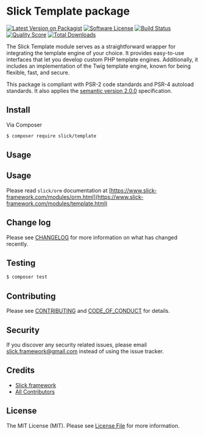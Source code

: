 # Slick Template package

[![Latest Version on Packagist][ico-version]][link-packagist]
[![Software License][ico-license]](LICENSE.md)
[![Build Status](https://img.shields.io/github/actions/workflow/status/slickframework/template/continuous-integration.yml?style=flat-square)](https://github.com/slickframework/template/actions/workflows/continuous-integration.yml)
[![Quality Score][ico-code-quality]][link-code-quality]
[![Total Downloads][ico-downloads]][link-downloads]

The Slick Template module serves as a straightforward wrapper for integrating the template
engine of your choice. It provides easy-to-use interfaces that let you develop custom PHP
template engines. Additionally, it includes an implementation of the Twig template engine,
known for being flexible, fast, and secure.

This package is compliant with PSR-2 code standards and PSR-4 autoload standards. It
also applies the [semantic version 2.0.0](http://semver.org) specification.

## Install

Via Composer

``` bash
$ composer require slick/template
```

## Usage

## Usage
Please read `slick/orm` documentation at [https://www.slick-framework.com/modules/orm.html](https://www.slick-framework.com/modules/template.html)
## Change log

Please see [CHANGELOG](CHANGELOG.md) for more information on what has changed recently.

## Testing

``` bash
$ composer test
```

## Contributing

Please see [CONTRIBUTING](CONTRIBUTING.md) and [CODE_OF_CONDUCT](CONDUCT.md) for details.

## Security

If you discover any security related issues, please email slick.framework@gmail.com instead of using the issue tracker.


## Credits

- [Slick framework](https://github.com/slickframework)
- [All Contributors](https://github.com/slickframework/template/graphs/contributors)

## License

The MIT License (MIT). Please see [License File](LICENSE.md) for more information.

[ico-version]: https://img.shields.io/packagist/v/slick/template.svg?style=flat-square
[ico-license]: https://img.shields.io/badge/license-MIT-brightgreen.svg?style=flat-square
[ico-scrutinizer]: https://img.shields.io/scrutinizer/coverage/g/slickframework/template.svg?style=flat-square
[ico-code-quality]: https://img.shields.io/scrutinizer/g/slickframework/template.svg?style=flat-square
[ico-downloads]: https://img.shields.io/packagist/dt/slick/template.svg?style=flat-square

[link-packagist]: https://packagist.org/packages/slick/template
[link-scrutinizer]: https://scrutinizer-ci.com/g/slickframework/template/code-structure
[link-code-quality]: https://scrutinizer-ci.com/g/slickframework/template
[link-downloads]: https://packagist.org/packages/slickframework/template
[link-contributors]: https://github.com/slickframework/template/graphs/contributors

